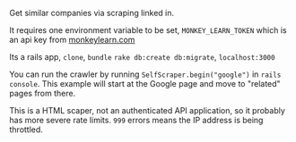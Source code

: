 Get similar companies via scraping linked in.

It requires one environment variable to be set, `MONKEY_LEARN_TOKEN` which is an api key from
[monkeylearn.com](http://monkeylearn.com)

Its a rails app, `clone`, `bundle` `rake db:create db:migrate`, `localhost:3000`

You can run the crawler by running `SelfScraper.begin("google")` in `rails console`. This example will start
at the Google  page and move to "related" pages from there. 

This is a HTML scaper, not an authenticated API application, so it probably has
more severe rate limits. `999` errors means the IP address is being throttled. 
